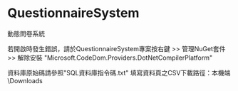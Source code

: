 # QuestionnaireSystem
動態問卷系統

若開啟時發生錯誤，請於QuestionnaireSystem專案按右鍵 >> 管理NuGet套件 >> 解除安裝 "Microsoft.CodeDom.Providers.DotNetCompilerPlatform"


資料庫原始碼請參照"SQL資料庫指令碼.txt"
填寫資料頁之CSV下載路徑：本機端\Downloads
